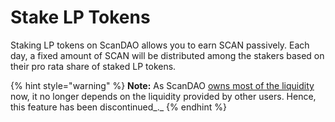 # Stake LP Tokens

Staking LP tokens on ScanDAO allows you to earn SCAN passively. Each day, a fixed amount of SCAN will be distributed among the stakers based on their pro rata share of staked LP tokens.

{% hint style="warning" %}
**Note:** As ScanDAO [owns most of the liquidity](https://dune.xyz/shadow/ScanDAO-%28SCAN%29) now, it no longer depends on the liquidity provided by other users. Hence, this feature has been discontinued_._
{% endhint %}

